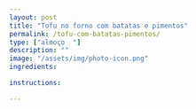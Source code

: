 ```yaml
---
layout: post
title: "Tofu no forno com batatas e pimentos"
permalink: /tofu-com-batatas-pimentos/
type: ["almoço  "]
description: ""
image: "/assets/img/photo-icon.png"
ingredients:

instructions:

---
```


